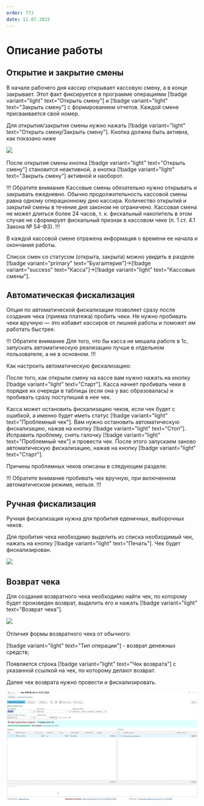 ```yaml
---
order: 773
date: 11.07.2025
---
```


# Описание работы

## Открытие и закрытие смены

В начале рабочего дня кассир открывает кассовую смену, а в конце закрывает. Этот факт фиксируется в программе операциями [!badge variant="light" text="Открыть смену"] и [!badge variant="light" text="Закрыть смену"] 
с формированием отчетов. Каждой смене присваивается свой номер.

Для открытия/закрытия смены нужно нажать [!badge variant="light" text="Открыть смену/Закрыть смену"]. Кнопка должна быть активна, как показано ниже

![](\images\диспетчер\кас1.gif)

После открытия смены кнопка [!badge variant="light" text="Открыть смену"] становится неактивной, а кнопка [!badge variant="light" text="Закрыть смену"] активной и наоборот.


!!! Обратите внимание
Кассовые смены обязательно нужно открывать и закрывать ежедневно. Обычно продолжительность кассовой смены равна одному операционному дню кассира. 
Количество открытий и закрытий смены в течение дня законом не ограничено. Кассовая смена не может длиться более 24 часов, 
т. к. фискальный накопитель в этом случае не сформирует фискальный признак в кассовом чеке (п. 1 ст. 4.1 Закона № 54-ФЗ).
!!!

В каждой кассовой смене отражена информация о времени ее начала и окончания работы.

Список смен со статусом (открыта, закрыта) можно увидеть в разделе [!badge variant="primary" text="Бухгалтерия"]->[!badge variant="success" text="Касса"]->[!badge variant="light" text="Кассовые смены"].

## Автоматическая фискализация

Опция по автоматической фискализации позволяет сразу после создания чека (приема платежа) пробить чеки. Не нужно пробивать чеки вручную — это избавит кассиров от лишней работы и поможет им работать быстрее.

!!! Обратите внимание
Для того, что бы касса не мешала работе в 1с, запускать автоматическую реализацию лучше в отдельном пользователе, а не в основном.
!!!

Как настроить автоматическую фискализацию:

После того, как открыли смену на кассе вам нужно нажать на кнопку [!badge variant="light" text="Старт"]. Касса начнет пробивать чеки в порядке их очереди в таблицы (если она у вас образовалась) 
и пробивать сразу поступиший в нее чек.

Касса может остановить фискализацию чеков, если чек будет с ошибкой, а именно будет иметь статус [!badge variant="light" text="Проблемный чек"]. Вам нужно остановить автоматическую фискализацию, нажав на 
кнопку [!badge variant="light" text="Стоп"]. Исправить проблему, снять галочку [!badge variant="light" text="Проблемный чек"] и провести чек. 
После этого запускаем заново автоматическую фискализацию, нажав на кнопку [!badge variant="light" text="Старт"].

Причины проблемных чеков описаны в следующем разделе.

!!! Обратите внимание
пробивать чек вручную, при включенном автоматическом режиме, нельзя.
!!!

## Ручная фискализация

Ручная фискализация нужна для пробития еденичных, выборочных чеков. 

Для пробития чека необходимо выделить из списка необходимый чек, нажать на кнопку [!badge variant="light" text="Печать"]. Чек будет фискализирован. 

![](\images\диспетчер\кас3.gif)

## Возврат чека

Для создания возвратного чека необходимо найти чек, по которому будет произведен возврат, выделить его и нажать [!badge variant="light" text="Возврат чека"].

![](\images\диспетчер\кас4.gif)

Отличия формы возвратного чека от обычного:

[!badge variant="light" text="Тип операции"] - возврат денежных средств;

Появляется строка [!badge variant="light" text="Чек возврата"] с указанной ссылкой на чек, по которому делают возврат.

Далее чек возврата нужно провести и фискализировать.

![](\images\диспетчер\кас9.jpg)


